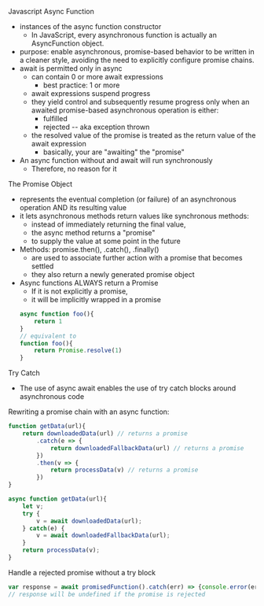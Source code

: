 Javascript Async Function
* instances of the async function constructor
    * In JavaScript, every asynchronous function is actually an AsyncFunction object.
* purpose: enable asynchronous, promise-based behavior to be written in a cleaner style, avoiding the need to explicitly configure promise chains.
* await is permitted only in async
    * can contain 0 or more await expressions
        * best practice: 1 or more
    * await expressions suspend progress
    * they yield control and subsequently resume progress only when an awaited promise-based asynchronous operation is either:
        * fulfilled
        * rejected -- aka exception thrown
    * the resolved value of the promise is treated as the return value of the await expression
        * basically, your are "awaiting" the "promise"
* An async function without and await will run synchronously
    * Therefore, no reason for it


The Promise Object
* represents the eventual completion (or failure) of an asynchronous operation AND its resulting value
* it lets asynchronous methods return values like synchronous methods:
    * instead of immediately returning the final value,
    * the async method returns a "promise"
    * to supply the value at some point in the future
* Methods: promise.then(), .catch(), .finally()
    * are used to associate further action with a promise that becomes settled
    * they also return a newly generated promise object
* Async functions ALWAYS return a Promise
    * If it is not explicitly a promise, 
    * it will be implicitly wrapped in a promise
    ```js
    async function foo(){
        return 1
    }
    // equivalent to
    function foo(){
        return Promise.resolve(1)
    }
    ```

Try Catch
* The use of async await enables the use of try catch blocks around asynchronous code

Rewriting a promise chain with an async function:
```js
function getData(url){
    return downloadedData(url) // returns a promise
        .catch(e => {
            return downloadedFallbackData(url) // returns a promise
        })
        .then(v => {
            return processData(v) // returns a promise
        })
}

async function getData(url){
    let v;
    try {
        v = await downloadedData(url);
    } catch(e) {
        v = await downloadedFallbackData(url);
    }
    return processData(v);
}
```

Handle a rejected promise without a try block
```js
var response = await promisedFunction().catch(err) => {console.error(err)}
// response will be undefined if the promise is rejected
```



    
